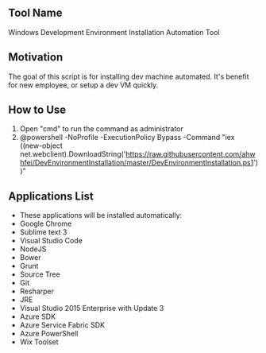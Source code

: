 ## Tool Name
Windows Development Environment Installation Automation Tool
## Motivation
The goal of this script is for installing dev machine automated. It's benefit for new employee, or setup a dev VM quickly.
## How to Use
1. Open "cmd" to run the command as administrator
2. @powershell -NoProfile -ExecutionPolicy Bypass -Command "iex ((new-object net.webclient).DownloadString('https://raw.githubusercontent.com/ahwhfei/DevEnvironmentInstallation/master/DevEnvironmentInstallation.ps1'))"
## Applications List
* These applications will be installed automatically:
* Google Chrome
* Sublime text 3
* Visual Studio Code
* NodeJS
* Bower
* Grunt
* Source Tree
* Git
* Resharper
* JRE
* Visual Studio 2015 Enterprise with Update 3
* Azure SDK
* Azure Service Fabric SDK
* Azure PowerShell
* Wix Toolset
